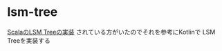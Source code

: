 # lsm-tree

[ScalaのLSM Treeの実装](https://github.com/deftfitf/data-oriented-application-design) されている方がいたのでそれを参考にKotlinで LSM
Treeを実装する

